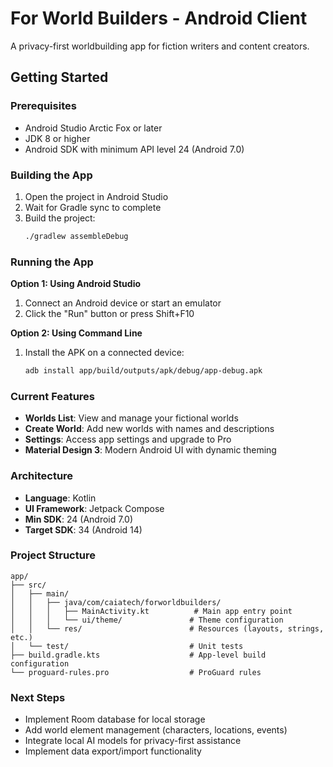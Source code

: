 # For World Builders - Android Client

A privacy-first worldbuilding app for fiction writers and content creators.

## Getting Started

### Prerequisites
- Android Studio Arctic Fox or later
- JDK 8 or higher
- Android SDK with minimum API level 24 (Android 7.0)

### Building the App

1. Open the project in Android Studio
2. Wait for Gradle sync to complete
3. Build the project:
   ```bash
   ./gradlew assembleDebug
   ```

### Running the App

**Option 1: Using Android Studio**
1. Connect an Android device or start an emulator
2. Click the "Run" button or press Shift+F10

**Option 2: Using Command Line**
1. Install the APK on a connected device:
   ```bash
   adb install app/build/outputs/apk/debug/app-debug.apk
   ```

### Current Features

- **Worlds List**: View and manage your fictional worlds
- **Create World**: Add new worlds with names and descriptions
- **Settings**: Access app settings and upgrade to Pro
- **Material Design 3**: Modern Android UI with dynamic theming

### Architecture

- **Language**: Kotlin
- **UI Framework**: Jetpack Compose
- **Min SDK**: 24 (Android 7.0)
- **Target SDK**: 34 (Android 14)

### Project Structure

```
app/
├── src/
│   ├── main/
│   │   ├── java/com/caiatech/forworldbuilders/
│   │   │   ├── MainActivity.kt          # Main app entry point
│   │   │   └── ui/theme/               # Theme configuration
│   │   └── res/                        # Resources (layouts, strings, etc.)
│   └── test/                           # Unit tests
├── build.gradle.kts                    # App-level build configuration
└── proguard-rules.pro                  # ProGuard rules
```

### Next Steps

- Implement Room database for local storage
- Add world element management (characters, locations, events)
- Integrate local AI models for privacy-first assistance
- Implement data export/import functionality